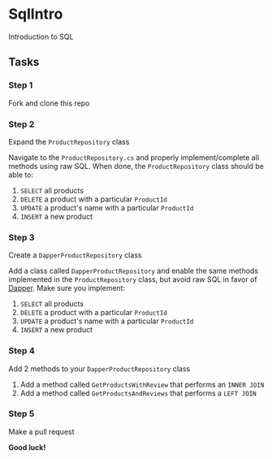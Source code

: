 # SqlIntro
Introduction to SQL

## Tasks

### Step 1
Fork and clone this repo

### Step 2
Expand the `ProductRepository` class

Navigate to the `ProductRepository.cs` and properly implement/complete all methods using raw SQL. When done, the `ProductRepository` class should be able to:

1. `SELECT` all products
1. `DELETE` a product with a particular `ProductId`
1. `UPDATE` a product's name with a particular `ProductId`
1. `INSERT` a new product

### Step 3
Create a `DapperProductRepository` class

Add a class called `DapperProductRepository` and enable the same methods implemented in the `ProductRepository` class, but avoid raw SQL in favor of [Dapper](https://github.com/StackExchange/Dapper). Make sure you implement:

1. `SELECT` all products
1. `DELETE` a product with a particular `ProductId`
1. `UPDATE` a product's name with a particular `ProductId`
1. `INSERT` a new product

### Step 4
Add 2 methods to your `DapperProductRepository` class

1. Add a method called `GetProductsWithReview` that performs an `INNER JOIN`
1. Add a method called `GetProductsAndReviews` that performs a `LEFT JOIN`

### Step 5
Make a pull request

**Good luck!**
